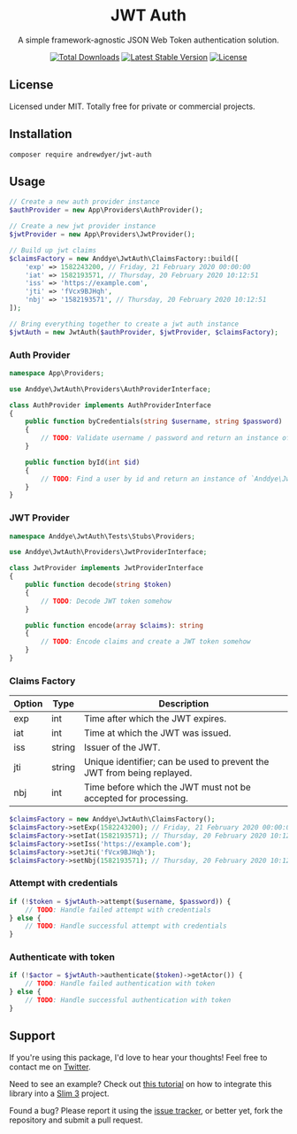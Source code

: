 <h1 align="center">JWT Auth</h1>

<p align="center">A simple framework-agnostic JSON Web Token authentication solution.</p>

<p align="center">
    <a href="https://packagist.org/packages/andrewdyer/jwt-auth"><img src="https://poser.pugx.org/andrewdyer/jwt-auth/downloads?style=for-the-badge" alt="Total Downloads"></a>
    <a href="https://packagist.org/packages/andrewdyer/jwt-auth"><img src="https://poser.pugx.org/andrewdyer/jwt-auth/v?style=for-the-badge" alt="Latest Stable Version"></a>
    <a href="https://packagist.org/packages/andrewdyer/jwt-auth"><img src="https://poser.pugx.org/andrewdyer/jwt-auth/license?style=for-the-badge" alt="License"></a>
</p>

## License
Licensed under MIT. Totally free for private or commercial projects.

## Installation
```text
composer require andrewdyer/jwt-auth
```

## Usage
```php
// Create a new auth provider instance
$authProvider = new App\Providers\AuthProvider();

// Create a new jwt provider instance
$jwtProvider = new App\Providers\JwtProvider();

// Build up jwt claims
$claimsFactory = new Anddye\JwtAuth\ClaimsFactory::build([
    'exp' => 1582243200, // Friday, 21 February 2020 00:00:00
    'iat' => 1582193571, // Thursday, 20 February 2020 10:12:51
    'iss' => 'https://example.com',
    'jti' => 'fVcx9BJHqh',
    'nbj' => '1582193571', // Thursday, 20 February 2020 10:12:51
]);

// Bring everything together to create a jwt auth instance
$jwtAuth = new JwtAuth($authProvider, $jwtProvider, $claimsFactory);
```

### Auth Provider
```php
namespace App\Providers;

use Anddye\JwtAuth\Providers\AuthProviderInterface;

class AuthProvider implements AuthProviderInterface
{
    public function byCredentials(string $username, string $password)
    {
        // TODO: Validate username / password and return an instance of `Anddye\JwtAuth\Contracts\JwtSubject`
    }

    public function byId(int $id)
    {
        // TODO: Find a user by id and return an instance of `Anddye\JwtAuth\Contracts\JwtSubject` if exists
    }
}
```

### JWT Provider
```php
namespace Anddye\JwtAuth\Tests\Stubs\Providers;

use Anddye\JwtAuth\Providers\JwtProviderInterface;

class JwtProvider implements JwtProviderInterface
{
    public function decode(string $token)
    {
        // TODO: Decode JWT token somehow
    }

    public function encode(array $claims): string
    {
        // TODO: Encode claims and create a JWT token somehow
    }
}
```

### Claims Factory
| Option | Type | Description |
| --- | --- | --- |
| exp | int | Time after which the JWT expires. |
| iat | int | Time at which the JWT was issued. |
| iss | string | Issuer of the JWT. |
| jti | string | Unique identifier; can be used to prevent the JWT from being replayed. |
| nbj | int | Time before which the JWT must not be accepted for processing. |

```php
$claimsFactory = new Anddye\JwtAuth\ClaimsFactory();
$claimsFactory->setExp(1582243200); // Friday, 21 February 2020 00:00:00
$claimsFactory->setIat(1582193571); // Thursday, 20 February 2020 10:12:51
$claimsFactory->setIss('https://example.com');
$claimsFactory->setJti('fVcx9BJHqh');
$claimsFactory->setNbj(1582193571); // Thursday, 20 February 2020 10:12:51
```

### Attempt with credentials
```php
if (!$token = $jwtAuth->attempt($username, $password)) {
    // TODO: Handle failed attempt with credentials
} else {
    // TODO: Handle successful attempt with credentials
}
```

### Authenticate with token
```php
if (!$actor = $jwtAuth->authenticate($token)->getActor()) {
    // TODO: Handle failed authentication with token
} else {
    // TODO: Handle successful authentication with token
}
```

## Support
If you're using this package, I'd love to hear your thoughts! Feel free to contact me on [Twitter](https://twitter.com/andyer92).

Need to see an example? Check out [this tutorial](https://github.com/andrewdyer/jwt-auth/wiki/Slim-3-Example) on how to integrate this library into a [Slim 3](http://www.slimframework.com/docs/v3/) project.

Found a bug? Please report it using the [issue tracker](https://github.com/andrewdyer/jwt-auth/issues), or better yet, fork the repository and submit a pull request.
